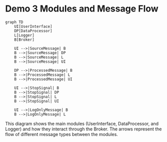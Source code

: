 # Demo 3 Modules and Message Flow

```mermaid
graph TD
    UI[UserInterface]
    DP[DataProcessor]
    L[Logger]
    B[Broker]

    UI -->|SourceMessage| B
    B -->|SourceMessage| DP
    B -->|SourceMessage| L
    B -->|SourceMessage| UI

    DP -->|ProcessedMessage| B
    B -->|ProcessedMessage| L
    B -->|ProcessedMessage| UI

    UI -->|StopSignal| B
    B -->|StopSignal| DP
    B -->|StopSignal| L
    B -->|StopSignal| UI

    UI -->|LogOnlyMessage| B
    B -->|LogOnlyMessage| L
```

This diagram shows the main modules (UserInterface, DataProcessor, and Logger) and how they interact through the Broker. The arrows represent the flow of different message types between the modules.
